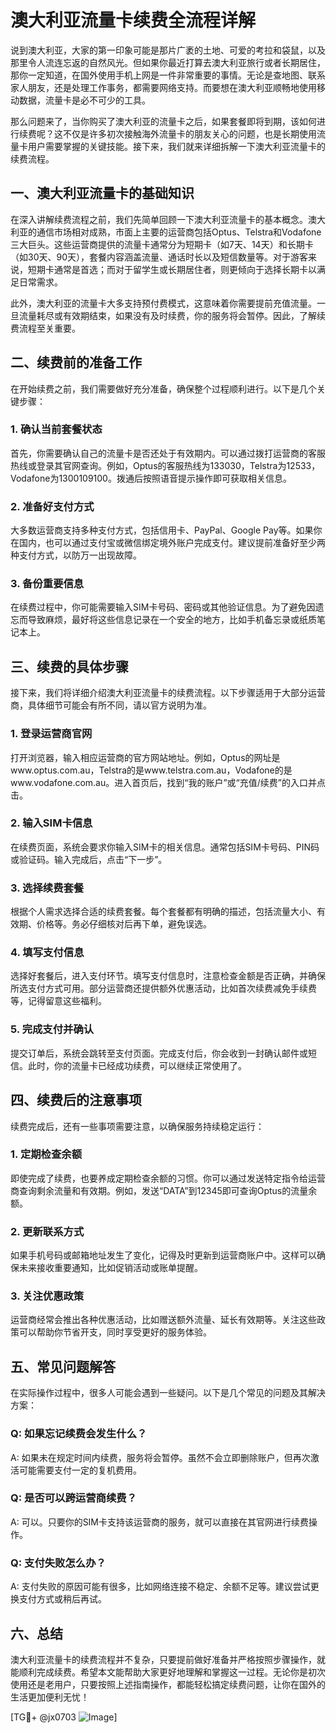 # 澳大利亚流量卡续费全流程详解

说到澳大利亚，大家的第一印象可能是那片广袤的土地、可爱的考拉和袋鼠，以及那里令人流连忘返的自然风光。但如果你最近打算去澳大利亚旅行或者长期居住，那你一定知道，在国外使用手机上网是一件非常重要的事情。无论是查地图、联系家人朋友，还是处理工作事务，都需要网络支持。而要想在澳大利亚顺畅地使用移动数据，流量卡是必不可少的工具。

那么问题来了，当你购买了澳大利亚的流量卡之后，如果套餐即将到期，该如何进行续费呢？这不仅是许多初次接触海外流量卡的朋友关心的问题，也是长期使用流量卡用户需要掌握的关键技能。接下来，我们就来详细拆解一下澳大利亚流量卡的续费流程。

## 一、澳大利亚流量卡的基础知识

在深入讲解续费流程之前，我们先简单回顾一下澳大利亚流量卡的基本概念。澳大利亚的通信市场相对成熟，市面上主要的运营商包括Optus、Telstra和Vodafone三大巨头。这些运营商提供的流量卡通常分为短期卡（如7天、14天）和长期卡（如30天、90天），套餐内容涵盖流量、通话时长以及短信数量等。对于游客来说，短期卡通常是首选；而对于留学生或长期居住者，则更倾向于选择长期卡以满足日常需求。

此外，澳大利亚的流量卡大多支持预付费模式，这意味着你需要提前充值流量。一旦流量耗尽或有效期结束，如果没有及时续费，你的服务将会暂停。因此，了解续费流程至关重要。

## 二、续费前的准备工作

在开始续费之前，我们需要做好充分准备，确保整个过程顺利进行。以下是几个关键步骤：

### 1. 确认当前套餐状态
首先，你需要确认自己的流量卡是否还处于有效期内。可以通过拨打运营商的客服热线或登录其官网查询。例如，Optus的客服热线为133030，Telstra为12533，Vodafone为1300109100。拨通后按照语音提示操作即可获取相关信息。

### 2. 准备好支付方式
大多数运营商支持多种支付方式，包括信用卡、PayPal、Google Pay等。如果你在国内，也可以通过支付宝或微信绑定境外账户完成支付。建议提前准备好至少两种支付方式，以防万一出现故障。

### 3. 备份重要信息
在续费过程中，你可能需要输入SIM卡号码、密码或其他验证信息。为了避免因遗忘而导致麻烦，最好将这些信息记录在一个安全的地方，比如手机备忘录或纸质笔记本上。

## 三、续费的具体步骤

接下来，我们将详细介绍澳大利亚流量卡的续费流程。以下步骤适用于大部分运营商，具体细节可能会有所不同，请以官方说明为准。

### 1. 登录运营商官网
打开浏览器，输入相应运营商的官方网站地址。例如，Optus的网址是www.optus.com.au，Telstra的是www.telstra.com.au，Vodafone的是www.vodafone.com.au。进入首页后，找到“我的账户”或“充值/续费”的入口并点击。

### 2. 输入SIM卡信息
在续费页面，系统会要求你输入SIM卡的相关信息。通常包括SIM卡号码、PIN码或验证码。输入完成后，点击“下一步”。

### 3. 选择续费套餐
根据个人需求选择合适的续费套餐。每个套餐都有明确的描述，包括流量大小、有效期、价格等。务必仔细核对后再下单，避免误选。

### 4. 填写支付信息
选择好套餐后，进入支付环节。填写支付信息时，注意检查金额是否正确，并确保所选支付方式可用。部分运营商还提供额外优惠活动，比如首次续费减免手续费等，记得留意这些福利。

### 5. 完成支付并确认
提交订单后，系统会跳转至支付页面。完成支付后，你会收到一封确认邮件或短信。此时，你的流量卡已经成功续费，可以继续正常使用了。

## 四、续费后的注意事项

续费完成后，还有一些事项需要注意，以确保服务持续稳定运行：

### 1. 定期检查余额
即使完成了续费，也要养成定期检查余额的习惯。你可以通过发送特定指令给运营商查询剩余流量和有效期。例如，发送“DATA”到12345即可查询Optus的流量余额。

### 2. 更新联系方式
如果手机号码或邮箱地址发生了变化，记得及时更新到运营商账户中。这样可以确保未来接收重要通知，比如促销活动或账单提醒。

### 3. 关注优惠政策
运营商经常会推出各种优惠活动，比如赠送额外流量、延长有效期等。关注这些政策可以帮助你节省开支，同时享受更好的服务体验。

## 五、常见问题解答

在实际操作过程中，很多人可能会遇到一些疑问。以下是几个常见的问题及其解决方案：

### Q: 如果忘记续费会发生什么？
A: 如果未在规定时间内续费，服务将会暂停。虽然不会立即删除账户，但再次激活可能需要支付一定的复机费用。

### Q: 是否可以跨运营商续费？
A: 可以。只要你的SIM卡支持该运营商的服务，就可以直接在其官网进行续费操作。

### Q: 支付失败怎么办？
A: 支付失败的原因可能有很多，比如网络连接不稳定、余额不足等。建议尝试更换支付方式或稍后再试。

## 六、总结

澳大利亚流量卡的续费流程并不复杂，只要提前做好准备并严格按照步骤操作，就能顺利完成续费。希望本文能帮助大家更好地理解和掌握这一过程。无论你是初次使用还是老用户，只要按照上述指南操作，都能轻松搞定续费问题，让你在国外的生活更加便利无忧！

[TG💪+ @jx0703 ![Image](https://github.com/user-attachments/assets/dbca1d08-cadb-493c-b0ec-ad6f7a83f270)]